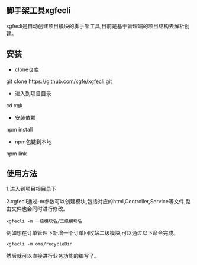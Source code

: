 ## 脚手架工具xgfecli

xgfecli是自动创建项目模块的脚手架工具,目前是基于管理端的项目结构去解析创建。

## 安装

- clone仓库

git clone https://github.com/xgfe/xgfecli.git

- 进入到项目目录

cd xgk

- 安装依赖

npm install

- npm包链到本地

npm link

## 使用方法

1.进入到项目根目录下

2.xgfecli通过-m参数可以创建模块,包括对应的html,Controller,Service等文件,路由文件也会同时进行修改。

```
xgfecli -m 一级模块名/二级模块名
```
例如想在订单管理下新增一个订单回收站二级模块,可以通过以下命令完成。

```
xgfecli -m oms/recycleBin
```
然后就可以直接进行业务功能的编写了。

